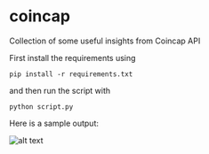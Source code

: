 # coincap
Collection of some useful insights from Coincap API

First install the requirements using

`pip install -r requirements.txt`

and then run the script with

`python script.py`

Here is a sample output:


![alt text](http://i.imgur.com/e64Xonj.png)
